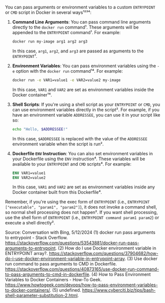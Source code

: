 You can pass arguments or environment variables to a custom `ENTRYPOINT` or `CMD` script in Docker in several ways¹²³⁴:

1. **Command Line Arguments**: You can pass command line arguments directly to the `docker run` command¹. These arguments will be appended to the `ENTRYPOINT` command¹. For example:

    ```bash
    docker run my-image arg1 arg2 arg3
    ```

    In this case, `arg1`, `arg2`, and `arg3` are passed as arguments to the `ENTRYPOINT`¹.

2. **Environment Variables**: You can pass environment variables using the `-e` option with the `docker run` command¹⁴. For example:

    ```bash
    docker run -e VAR1=value1 -e VAR2=value2 my-image
    ```

    In this case, `VAR1` and `VAR2` are set as environment variables inside the Docker container¹⁴.

3. **Shell Scripts**: If you're using a shell script as your `ENTRYPOINT` or `CMD`, you can use environment variables directly in the script². For example, if you have an environment variable `ADDRESSEE`, you can use it in your script like so:

    ```bash
    echo "Hello, $ADDRESSEE!"
    ```

    In this case, `$ADDRESSEE` is replaced with the value of the `ADDRESSEE` environment variable when the script is run².

4. **Dockerfile `ENV` Instruction**: You can also set environment variables in your Dockerfile using the `ENV` instruction⁴. These variables will be available to your `ENTRYPOINT` and `CMD` scripts⁴. For example:

    ```Dockerfile
    ENV VAR1=value1
    ENV VAR2=value2
    ```

    In this case, `VAR1` and `VAR2` are set as environment variables inside any Docker container built from this Dockerfile⁴.

Remember, if you're using the exec form of `ENTRYPOINT` (i.e., `ENTRYPOINT ["executable", "param1", "param2"]`), it does not invoke a command shell, so normal shell processing does not happen². If you want shell processing, use the shell form of `ENTRYPOINT` (i.e., `ENTRYPOINT command param1 param2`) or execute a shell directly².



Source: Conversation with Bing, 5/12/2024
(1) docker run pass arguments to entrypoint - Stack Overflow. https://stackoverflow.com/questions/53543881/docker-run-pass-arguments-to-entrypoint.
(2) How do I use Docker environment variable in ENTRYPOINT array?. https://stackoverflow.com/questions/37904682/how-do-i-use-docker-environment-variable-in-entrypoint-array.
(3) Use docker run command to pass arguments to CMD in Dockerfile. https://stackoverflow.com/questions/40873165/use-docker-run-command-to-pass-arguments-to-cmd-in-dockerfile.
(4) How to Pass Environment Variables to Docker Containers - How-To Geek. https://www.howtogeek.com/devops/how-to-pass-environment-variables-to-docker-containers/.
(5) undefined. https://www.cyberciti.biz/tips/bash-shell-parameter-substitution-2.html.